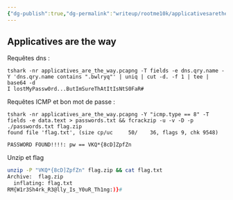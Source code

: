 ```yaml
---
{"dg-publish":true,"dg-permalink":"writeup/rootme10k/applicativesaretheway","permalink":"/writeup/rootme10k/applicativesaretheway/"}
---
```


## Applicatives are the way

Requêtes dns :
```shell
tshark -nr applicatives_are_the_way.pcapng -T fields -e dns.qry.name -Y 'dns.qry.name contains ".bwlryq"' | uniq | cut -d. -f 1 | tee | base64 -d
I lostMyPassw0rd...ButImSureThAtItIsNtS0FaR#    
```

Requêtes ICMP et bon mot de passe :
```shell
tshark -nr applicatives_are_the_way.pcapng -Y "icmp.type == 8" -T fields -e data.text > passwords.txt && fcrackzip -u -v -D -p ./passwords.txt flag.zip
found file 'flag.txt', (size cp/uc     50/    36, flags 9, chk 9548)

PASSWORD FOUND!!!!: pw == VKQ*{8cD]ZpfZn
```

Unzip et flag
```bash
unzip -P "VKQ*{8cD]ZpfZn" flag.zip && cat flag.txt
Archive:  flag.zip
  inflating: flag.txt
RM{W1r3Sh4rk_R3@lly_Is_Y0uR_Th1ng:)}#                      
```
